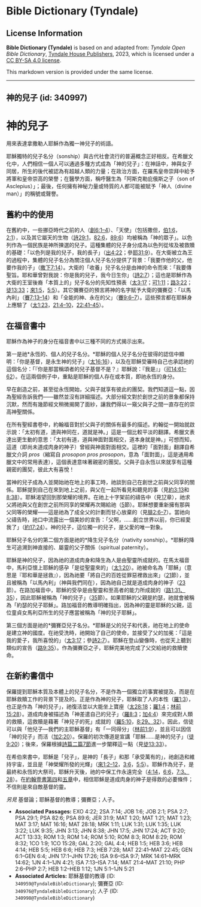 # Bible Dictionary (Tyndale)

## License Information

**Bible Dictionary (Tyndale)** is based on and adapted from: _Tyndale Open Bible Dictionary_, [Tyndale House Publishers](https://tyndaleopenresources.com/), 2023, which is licensed under a [CC BY-SA 4.0 license](https://creativecommons.org/licenses/by-sa/4.0/legalcode.en).

This markdown version is provided under the same license.



--------------------------------

## 神的兒子 (id: 340997)

神的兒子
====

用來表達拿撒勒人耶穌作為獨一神兒子的術語。

耶穌獨特的兒子名分（sonship）與古代社會流行的普遍概念正好相反。在希臘文化中，人們相信一個人可以通過多種方式成為「神的兒子」：在神話中，神與女子同居，所生的後代被認為有超越人類的力量；在政治方面，在羅馬皇帝崇拜中給予將軍和皇帝崇高的榮譽；在醫學方面，稱呼醫生為「阿斯克勒庇俄斯之子（son of Asclepius）」；最後，任何擁有神秘力量或特質的人都可能被賦予「神人（divine man）」的稱號或聲譽。

舊約中的使用
------

在舊約中，一些挪亞時代之前的人（[創6:1–4](https://ref.ly/Gen6:1-Gen6:4)）、「天使」（包括撒但，[伯1:6](https://ref.ly/Job1:6)，[2:1](https://ref.ly/Job2:1)），以及其它屬天的生物（[詩29:1](https://ref.ly/Ps29:1)，[82:6](https://ref.ly/Ps82:6)，[89:6](https://ref.ly/Ps89:6)）均被稱為「神的眾子」。以色列作為一個民族是神所揀選的兒子。這種集體的兒子身分成為以色列從埃及被救贖的基礎：「以色列是我的兒子，我的長子」（[出4:22](https://ref.ly/Exod4:22)；參[耶31:9](https://ref.ly/Jer31:9)）。在大衛被立為王的過程中，集體的兒子名分為關注個人兒子名分提供了背景：「我要作他的父，他要作我的子」（[撒下7:14](https://ref.ly/2Sam7:14)）。大衛的「收養」兒子名分是由神的命令而來：「我要傳聖旨。耶和華曾對我說：你是我的兒子，我今日生你」（[詩2:7](https://ref.ly/Ps2:7)）；這也是耶穌作為大衛的王室後裔「本質上的」兒子名分的先知性預表（[太3:17](https://ref.ly/Matt3:17)；[可1:11](https://ref.ly/Mark1:11)；[路3:22](https://ref.ly/Luke3:22)；[徒13:33](https://ref.ly/Acts13:33)；[來1:5](https://ref.ly/Heb1:5)，[5:5](https://ref.ly/Heb5:5)）。其它彌賽亞的預言將神的名字賦予大衛的彌賽亞：「以馬內利」（[賽7:13–14](https://ref.ly/Isa7:13-Isa7:14)）和「全能的神、永在的父」（[賽9:6–7](https://ref.ly/Isa9:6-Isa9:7)）。這些預言都在耶穌身上應驗了（[太1:23](https://ref.ly/Matt1:23)，[21:4–10](https://ref.ly/Matt21:4-Matt21:10)，[22:41–45](https://ref.ly/Matt22:41-Matt22:45)）。

在福音書中
-----

耶穌作為神子的身分在福音書中以三種不同的方式揭示出來。

第一是祂*永恆的、個人的兒子名分。*耶穌的個人兒子名分在彼得的認信中顯明：「你是基督，是永生神的兒子」（[太16:16](https://ref.ly/Matt16:16)），以及在耶穌受審時自己也承認祂的這個名分：「『你是那當稱頌者的兒子基督不是？』耶穌說：『我是』」（[可14:61–62](https://ref.ly/Mark14:61-Mark14:62)）。在這兩個例子中，重點是耶穌的個人存在或本質，即祂永恆的身分。

早在創造之前，甚至從永恆開始，父與子就享有彼此的團契。我們知道這一點，因為聖經告訴我們——雖然並沒有詳細描述。大部分經文對於創世之前的景象都保持沉默，然而有幾節經文稍微揭開了面紗，讓我們得以一窺父與子之間一直存在的崇高神聖關係。

在所有聖經書卷中，約翰福音對於父與子的關係有最多的描述。約翰從一開始就啟示說：「太初有道，道與神同在，道就是神。」這是一個比較平淡的翻譯。希臘文表達出更生動的意思：「太初有道，道與神面對面相交，道本身就是神。」可想而知，這道（即尚未道成肉身的神子）曾經與神面對面相交。這裡的「面對面」翻譯自希臘文介詞 *pros*（縮寫自 *prosopon pros prosopon*，意為「面對面」，這是通用希臘文中的常用表達），這個表達意味著親密的團契。父與子自永恆以來就享有這種親密的團契，彼此大有喜悅！

當神的兒子成為人並開始祂在地上的事工時，祂談到自己在創世之前與父同享的關係。耶穌提到自己在來到地上之前，與父在一起所看見和聽見的事（見[約3:13](https://ref.ly/John3:13)和[8:38](https://ref.ly/John8:38)）。耶穌渴望回到那榮耀的境界。在祂上十字架前的禱告中（見[17](https://ref.ly/John17:1-John17:26)章），祂求父將祂與父在創世之前所同享的榮耀再次賜給祂（[5](https://ref.ly/John17:5)節）。耶穌想要重新擁有那與父同等的榮耀——這是祂為了成全父的計劃而甘心放棄的（見[腓2:6–7](https://ref.ly/Phil2:6-Phil2:7)）。當祂向父禱告時，祂口中流露出一個美妙的宣告：「父啊，……創立世界以前，你已經愛我了」（[約17:24](https://ref.ly/John17:24)）。神的兒子，這位獨一的兒子，是父愛的唯一對象。

耶穌兒子名分的第二個方面是祂的*降生兒子名分（nativity sonship）。*耶穌的降生可追溯到神直接的、屬靈的父子關係（spiritual paternity）。

耶穌是神的兒子，因為祂的道成肉身和降生為人是由聖靈所成就的。在馬太福音中，馬利亞懷上耶穌的感孕「是從聖靈來的」（[太1:20](https://ref.ly/Matt1:20)）。祂被命名為「耶穌」（意思是『耶和華是拯救』），因為祂要「將自己的百姓從罪惡裡救出來」（[21](https://ref.ly/Matt1:21)節），並且被稱為「以馬內利」（神與我們同在），因為祂自己就是道成肉身的神子（[23](https://ref.ly/Matt1:23)節）。在路加福音中，耶穌的受孕是由聖靈和至高者的能力所成就的（[路1:31、35](https://ref.ly/Luke1:31,Luke1:35)），因此耶穌被稱為「神的兒子」（[35](https://ref.ly/Luke1:35)節）。如果耶穌的父親是約瑟，祂就會被稱為「約瑟的兒子耶穌」。路加福音的教導明確指出，因為神的靈是耶穌的父親，這位童貞女馬利亞所生的兒子應當被稱為「神的兒子耶穌」。

第三個方面是祂的*彌賽亞兒子名分。*耶穌是父的兒子和代表，祂在地上的使命是建立神的國度。在祂受洗時，祂開始了自己的使命，並接受了父的加冕：「這是我的愛子，我所喜悅的」（[太3:17](https://ref.ly/Matt3:17)；參[詩2:7](https://ref.ly/Ps2:7)）。耶穌在登山變像時，也從天上聽到類似的宣告（[路9:35](https://ref.ly/Luke9:35)）。作為彌賽亞之子，耶穌完美地完成了父交給祂的救贖使命。

在新約書信中
------

保羅提到耶穌本質及本體上的兒子名分，不是作為一個獨立的事實被提及，而是在耶穌救贖工作的背景下提及的。正是作為神的兒子，耶穌取了人的本性（[羅1:3](https://ref.ly/Rom1:3)），也正是作為「神的兒子」，祂復活並以大能坐上寶座（[太28:18](https://ref.ly/Matt28:18)；[羅1:4](https://ref.ly/Rom1:4)；[林前15:28](https://ref.ly/1Cor15:28)）。道成肉身被描述為「神差遣自己的兒子」（[羅8:3](https://ref.ly/Rom8:3)；[加4:4](https://ref.ly/Gal4:4)）來完成對人類的救贖，這救贖是藉著「神兒子的死」成就的（[羅5:10](https://ref.ly/Rom5:10)，[8:29、32](https://ref.ly/Rom8:29,Rom8:32)）。因此，信徒可以與「他兒子—我們的主耶穌基督」有「一同得分」（[林前1:9](https://ref.ly/1Cor1:9)），並且可以因信「神的兒子」而活（[加2:20](https://ref.ly/Gal2:20)）。保羅的初次傳道是宣講「耶穌……是神的兒子」（[徒9:20](https://ref.ly/Acts9:20)）；後來，保羅根據[詩篇二篇7節](https://ref.ly/Ps2:7)進一步闡釋這一點（見[徒13:33](https://ref.ly/Acts13:33)）。

在希伯來書中，耶穌是「兒子」，是神的「長子」和那「承受萬有的」，祂創造和維持宇宙，並且是「神榮耀所發的光輝」（[來1:2–12](https://ref.ly/Heb1:2-Heb1:12)，[3:6](https://ref.ly/Heb3:6)，[5:5](https://ref.ly/Heb5:5)）。耶穌作為兒子，是最終和永恆的大祭司，耶穌升天後，祂的中保工作永遠完全（[4:14](https://ref.ly/Heb4:14)，[6:6](https://ref.ly/Heb6:6)，[7:3、28](https://ref.ly/Heb7:3,Heb7:28)）。在[約翰壹書第四](https://ref.ly/1John4:1-1John4:21)和[五章](https://ref.ly/1John5:1-1John5:21)中，相信耶穌是道成肉身的神子是得救的必要條件；不信則是來自敵基督的靈。

*另見* 基督論；耶穌基督的教導；彌賽亞；人子。

* **Associated Passages:** EXO 4:22; 2SA 7:14; JOB 1:6; JOB 2:1; PSA 2:7; PSA 29:1; PSA 82:6; PSA 89:6; JER 31:9; MAT 1:20; MAT 1:21; MAT 1:23; MAT 3:17; MAT 16:16; MAT 28:18; MRK 1:11; LUK 1:31; LUK 1:35; LUK 3:22; LUK 9:35; JHN 3:13; JHN 8:38; JHN 17:5; JHN 17:24; ACT 9:20; ACT 13:33; ROM 1:3; ROM 1:4; ROM 5:10; ROM 8:3; ROM 8:29; ROM 8:32; 1CO 1:9; 1CO 15:28; GAL 2:20; GAL 4:4; HEB 1:5; HEB 3:6; HEB 4:14; HEB 5:5; HEB 6:6; HEB 7:3; HEB 7:28; MAT 22:41–MAT 22:45; GEN 6:1–GEN 6:4; JHN 17:1–JHN 17:26; ISA 9:6–ISA 9:7; MRK 14:61–MRK 14:62; 1JN 4:1–1JN 4:21; ISA 7:13–ISA 7:14; MAT 21:4–MAT 21:10; PHP 2:6–PHP 2:7; HEB 1:2–HEB 1:12; 1JN 5:1–1JN 5:21
* **Associated Articles:** 耶穌基督的教導 (ID: `340959@TyndaleBibleDictionary`); 彌賽亞 (ID: `340976@TyndaleBibleDictionary`); 人子 (ID: `340998@TyndaleBibleDictionary`)

